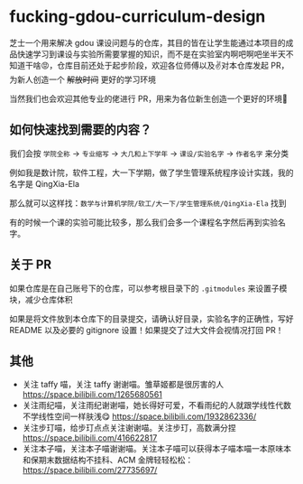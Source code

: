 # fucking-gdou-curriculum-design

芝士一个用来解决 gdou 课设问题与的仓库，其目的皆在让学生能通过本项目的成品快速学习到课设与实验所需要掌握的知识，而不是在实验室内啊吧啊吧坐半天不知道干啥😡，仓库目前还处于起步阶段，欢迎各位师傅以及✌对本仓库发起 PR，为新人创造一个 ~~解放时间~~ 更好的学习环境

当然我们也会欢迎其他专业的佬进行 PR，用来为各位新生创造一个更好的环境🥰

## 如何快速找到需要的内容？

我们会按 `学院全称` -> `专业缩写` -> `大几和上下学年` -> `课设/实验名字` -> `作者名字` 来分类

例如我是数计院，软件工程，大一下学期，做了学生管理系统程序设计实践，我的名字是 QingXia-Ela

那么就可以这样找：`数学与计算机学院/软工/大一下/学生管理系统/QingXia-Ela` 找到

有的时候一个课的实验可能比较多，那么我们会多一个课程名字然后再到实验名字。

## 关于 PR

如果仓库是在自己账号下的仓库，可以参考根目录下的 `.gitmodules` 来设置子模块，减少仓库体积

如果是将文件放到本仓库下的目录提交，请确认好目录，实验名字的正确性，写好 README 以及必要的 gitignore 设置！如果提交了过大文件会视情况打回 PR！

## 其他

- 关注 taffy 喵，关注 taffy 谢谢喵。雏草姬都是很厉害的人 https://space.bilibili.com/1265680561
- 关注雨纪喵，关注雨纪谢谢喵，她长得好可爱，不看雨纪的人就跟学线性代数不学线性空间一样肤浅😋 https://space.bilibili.com/1932862336/
- 关注步玎喵，给步玎点点关注谢谢喵。关注步玎，高数满分捏 https://space.bilibili.com/416622817
- 关注本子喵，关注本子喵谢谢喵。关注本子喵可以获得本子喵本喵一本原味本和保期末数据结构不挂科、ACM 金牌轻轻松松：https://space.bilibili.com/27735697/
